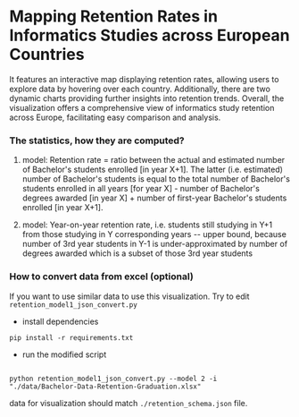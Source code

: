 # Mapping Retention Rates in Informatics Studies across European Countries

It features an interactive map displaying retention rates, allowing users to explore data by hovering over each country. Additionally, there are two dynamic charts providing further insights into retention trends. Overall, the visualization offers a comprehensive view of informatics study retention across Europe, facilitating easy comparison and analysis.


### The statistics, how they are computed?

1. model: Retention rate = ratio between the actual and estimated number of Bachelor's students enrolled [in year X+1]. The latter (i.e. estimated) number of Bachelor's students is equal to the total number of Bachelor's students enrolled in all years [for year X] - number of Bachelor's degrees awarded [in year X] + number of first-year Bachelor's students enrolled [in year X+1].


2. model: Year-on-year retention rate, i.e. students still studying in Y+1 from those studying in Y corresponding years  --  upper bound, because number of 3rd year students in Y-1 is under-approximated by number of degrees awarded which is a subset of those 3rd year students


### How to convert data from excel (optional)
If you want to use similar data to use this visualization. Try to edit `retention_model1_json_convert.py`


- install dependencies
```
pip install -r requirements.txt
```
- run the modified script
```

python retention_model1_json_convert.py --model 2 -i  "./data/Bachelor-Data-Retention-Graduation.xlsx"
```

data for visualization should match `./retention_schema.json` file.